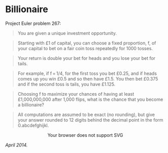 # Billionaire

Project Euler problem 267:

>You are given a unique investment opportunity.

>Starting with £1 of capital, you can choose a fixed proportion, f, of your capital to bet on a fair coin toss repeatedly for 1000 tosses.

>Your return is double your bet for heads and you lose your bet for tails.

>For example, if f = 1/4, for the first toss you bet £0.25, and if heads comes up you win £0.5 and so then have £1.5. You then bet £0.375 and if the second toss is tails, you have £1.125.

>Choosing f to maximize your chances of having at least £1,000,000,000 after 1,000 flips, what is the chance that you become a billionaire?

>All computations are assumed to be exact (no rounding), but give your answer rounded to 12 digits behind the decimal point in the form 0.abcdefghijkl.

<center><object type="image/svg+xml" width="500px" data="../../math/billionaire/predictions.svg">Your browser does not support SVG</object></center>

_April 2014._
